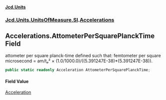 #### [Jcd.Units](index.md 'index')
### [Jcd.Units.UnitsOfMeasure.SI](Jcd.Units.UnitsOfMeasure.SI.md 'Jcd.Units.UnitsOfMeasure.SI').[Accelerations](Accelerations.md 'Jcd.Units.UnitsOfMeasure.SI.Accelerations')

## Accelerations.AttometerPerSquarePlanckTime Field

attometer per square planck-time defined such that: femtometer per square microsecond = am/tₚ² × (1.0/1000.0)/((5.391247E-38)*(5.391247E-38)).

```csharp
public static readonly Acceleration AttometerPerSquarePlanckTime;
```

#### Field Value
[Acceleration](Acceleration.md 'Jcd.Units.UnitTypes.Acceleration')